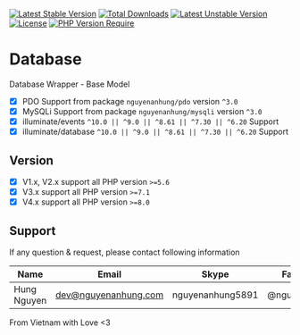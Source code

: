 [![Latest Stable Version](http://poser.pugx.org/nguyenanhung/database/v)](https://packagist.org/packages/nguyenanhung/database) [![Total Downloads](http://poser.pugx.org/nguyenanhung/database/downloads)](https://packagist.org/packages/nguyenanhung/database) [![Latest Unstable Version](http://poser.pugx.org/nguyenanhung/database/v/unstable)](https://packagist.org/packages/nguyenanhung/database) [![License](http://poser.pugx.org/nguyenanhung/database/license)](https://packagist.org/packages/nguyenanhung/database) [![PHP Version Require](http://poser.pugx.org/nguyenanhung/database/require/php)](https://packagist.org/packages/nguyenanhung/database)

# Database

Database Wrapper - Base Model

- [x] PDO Support from package `nguyenanhung/pdo` version `^3.0`
- [x] MySQLi Support from package `nguyenanhung/mysqli` version `^3.0`
- [x] illuminate/events `^10.0 || ^9.0 || ^8.61 || ^7.30 || ^6.20` Support
- [x] illuminate/database `^10.0 || ^9.0 || ^8.61 || ^7.30 || ^6.20` Support

## Version

- [x] V1.x, V2.x support all PHP version `>=5.6`
- [x] V3.x support all PHP version `>=7.1`
- [x] V4.x support all PHP version `>=8.0`

## Support

If any question & request, please contact following information

| Name        | Email                | Skype            | Facebook      |
|-------------|----------------------|------------------|---------------|
| Hung Nguyen | dev@nguyenanhung.com | nguyenanhung5891 | @nguyenanhung |

From Vietnam with Love <3
